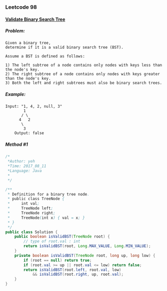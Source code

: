 

### Leetcode 98
#### [Validate Binary Search Tree](https://leetcode.com/problems/validate-binary-search-tree)

  

##### ***Problem:***

    Given a binary tree, 
    determine if it is a valid binary search tree (BST).
    
    Assume a BST is defined as follows:

    1) The left subtree of a node contains only nodes with keys less than the node's key.
    2) The right subtree of a node contains only nodes with keys greater than the node's key.
    3) Both the left and right subtrees must also be binary search trees.


##### ***Example:***

    Input: "1, 4, 2, null, 3"
            1
           / \
          4   2
           \
            3
        Output: false

##### *Method #1*
``` java
/*
 *Author: yeh
 *Time: 2017_08_11
 *Language: Java
 *
 */

/**
 * Definition for a binary tree node.
 * public class TreeNode {
 *     int val;
 *     TreeNode left;
 *     TreeNode right;
 *     TreeNode(int x) { val = x; }
 * }
 */
public class Solution {
    public boolean isValidBST(TreeNode root) {
        // type of root.val : int
        return isValidBST(root, Long.MAX_VALUE, Long.MIN_VALUE);
    }
    private boolean isValidBST(TreeNode root, long up, long low) {
        if (root == null) return true;
        if (root.val >= up || root.val <= low) return false;
        return isValidBST(root.left, root.val, low) 
            && isValidBST(root.right, up, root.val);
    }
}

```


